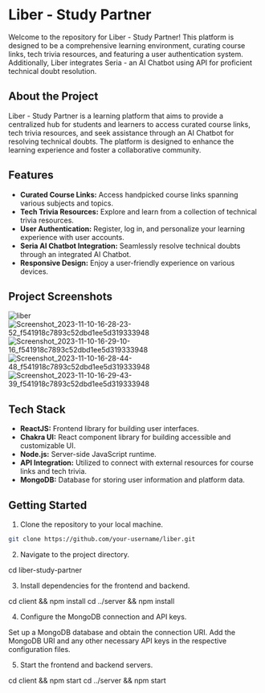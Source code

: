 # Liber - Study Partner

Welcome to the repository for Liber - Study Partner! This platform is designed to be a comprehensive learning environment, curating course links, tech trivia resources, and featuring a user authentication system. Additionally, Liber integrates Seria - an AI Chatbot using API for proficient technical doubt resolution.

## About the Project

Liber - Study Partner is a learning platform that aims to provide a centralized hub for students and learners to access curated course links, tech trivia resources, and seek assistance through an AI Chatbot for resolving technical doubts. The platform is designed to enhance the learning experience and foster a collaborative community.

## Features

- **Curated Course Links:** Access handpicked course links spanning various subjects and topics.
- **Tech Trivia Resources:** Explore and learn from a collection of technical trivia resources.
- **User Authentication:** Register, log in, and personalize your learning experience with user accounts.
- **Seria AI Chatbot Integration:** Seamlessly resolve technical doubts through an integrated AI Chatbot.
- **Responsive Design:** Enjoy a user-friendly experience on various devices.

## Project Screenshots

![liber](https://github.com/anushka-srivastava22/my-portfolio/assets/67271376/d7009d87-d11d-441d-82b1-d189e05cf81b)
![Screenshot_2023-11-10-16-28-23-52_f541918c7893c52dbd1ee5d319333948](https://github.com/anushka-srivastava22/my-portfolio/assets/67271376/7f63838e-a6a2-424c-8f0d-564b2fa86ad6)
![Screenshot_2023-11-10-16-29-10-16_f541918c7893c52dbd1ee5d319333948](https://github.com/anushka-srivastava22/my-portfolio/assets/67271376/19ddc2d5-e728-4f9e-ad5a-37bbf29ae0ce)
![Screenshot_2023-11-10-16-28-44-48_f541918c7893c52dbd1ee5d319333948](https://github.com/anushka-srivastava22/my-portfolio/assets/67271376/41919442-5cf1-4120-a385-57d9900c2958)
![Screenshot_2023-11-10-16-29-43-39_f541918c7893c52dbd1ee5d319333948](https://github.com/anushka-srivastava22/my-portfolio/assets/67271376/c9da7d63-67eb-49a3-b693-aa2e52600c21)


## Tech Stack

- **ReactJS:** Frontend library for building user interfaces.
- **Chakra UI:** React component library for building accessible and customizable UI.
- **Node.js:** Server-side JavaScript runtime.
- **API Integration:** Utilized to connect with external resources for course links and tech trivia.
- **MongoDB:** Database for storing user information and platform data.

## Getting Started

1. Clone the repository to your local machine.

```bash
git clone https://github.com/your-username/liber.git
```

2. Navigate to the project directory.

  cd liber-study-partner

3. Install dependencies for the frontend and backend.

  cd client && npm install
  cd ../server && npm install

4. Configure the MongoDB connection and API keys.

  Set up a MongoDB database and obtain the connection URI.
  Add the MongoDB URI and any other necessary API keys in the respective configuration files.
  
5. Start the frontend and backend servers.

  cd client && npm start
  cd ../server && npm start
